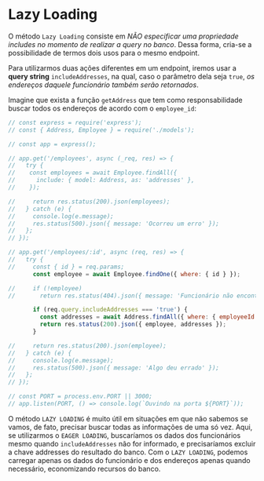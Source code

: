 # Lazy Loading
O método `Lazy Loading` consiste em *NÃO especificar uma propriedade includes no momento de realizar a query no banco*. Dessa forma, cria-se a possibilidade de termos dois usos para o mesmo endpoint.

Para utilizarmos duas ações diferentes em um endpoint, iremos usar a **query string** `includeAddresses`, na qual, caso o parâmetro dela seja `true`, *os endereços daquele funcionário também serão retornados*.

Imagine que exista a função `getAddress` que tem como responsabilidade buscar todos os endereços de acordo com o `employee_id`:
```js
// const express = require('express');
// const { Address, Employee } = require('./models');

// const app = express();

// app.get('/employees', async (_req, res) => {
//   try {
//    const employees = await Employee.findAll({
//      include: { model: Address, as: 'addresses' },
//    });

//     return res.status(200).json(employees);
//   } catch (e) {
//     console.log(e.message);
//     res.status(500).json({ message: 'Ocorreu um erro' });
//   };
// });

// app.get('/employees/:id', async (req, res) => {
//   try {
//     const { id } = req.params;
       const employee = await Employee.findOne({ where: { id } });

//     if (!employee)
//       return res.status(404).json({ message: 'Funcionário não encontrado' });

       if (req.query.includeAddresses === 'true') {
         const addresses = await Address.findAll({ where: { employeeId: id } });
         return res.status(200).json({ employee, addresses });
       }

//     return res.status(200).json(employee);
//   } catch (e) {
//     console.log(e.message);
//     res.status(500).json({ message: 'Algo deu errado' });
//   };
// });

// const PORT = process.env.PORT || 3000;
// app.listen(PORT, () => console.log(`Ouvindo na porta ${PORT}`));
```

O método `LAZY LOADING` é muito útil em situações em que não sabemos se vamos, de fato, precisar buscar todas as informações de uma só vez. Aqui, se utilizarmos o `EAGER LOADING`, buscaríamos os dados dos funcionários mesmo quando `includeAddresses` não for informado, e precisaríamos excluir a chave addresses do resultado do banco. Com o `LAZY LOADING`, podemos carregar apenas os dados do funcionário e dos endereços apenas quando necessário, economizando recursos do banco.